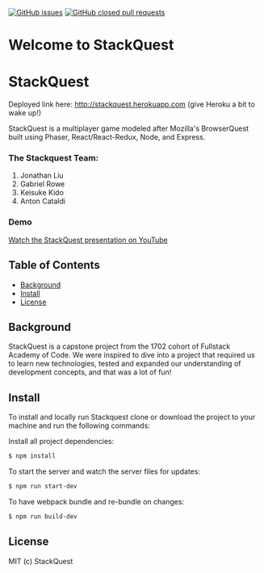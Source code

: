 
[![GitHub issues](https://img.shields.io/github/issues/FinalStackQuest/StackQuest.svg)](https://github.com/FinalStackQuest/StackQuest/issues)
[![GitHub closed pull requests](https://img.shields.io/github/issues-pr-closed/FinalStackQuest/StackQuest.svg)](https://github.com/FinalStackQuest/StackQuest/pulls?q=is%3Apr+is%3Aclosed)

# Welcome to StackQuest


# StackQuest

Deployed link here: http://stackquest.herokuapp.com (give Heroku a bit to wake up!)

StackQuest is a multiplayer game modeled after Mozilla's BrowserQuest built using Phaser, React/React-Redux, Node, and Express.

### The Stackquest Team:
1. Jonathan Liu
2. Gabriel Rowe
3. Keisuke Kido
4. Anton Cataldi

### Demo

[Watch the StackQuest presentation on YouTube](https://www.youtube.com/watch?v=RvVEly1BtSs)

## Table of Contents

* [Background](#background)
* [Install](#install)
* [License](#license)

## Background

StackQuest is a capstone project from the 1702 cohort of Fullstack Academy of Code. We were inspired to dive into a project that required us to learn new technologies, tested and expanded our understanding of development concepts, and that was a lot of fun!

## Install

To install and locally run Stackquest clone or download the project to your machine and run the following commands:

Install all project dependencies:
```bash
$ npm install
```
To start the server and watch the server files for updates:
```bash
$ npm run start-dev
```

To have webpack bundle and re-bundle on changes:
```bash
$ npm run build-dev
```

## License
MIT (c) StackQuest
